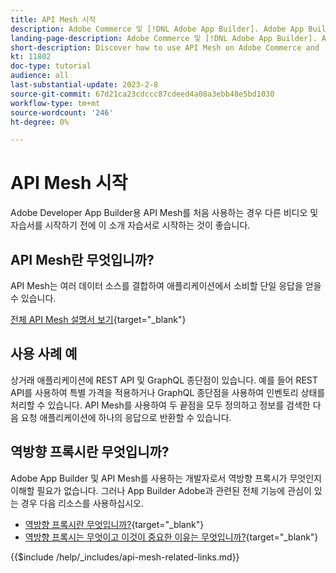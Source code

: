 ```yaml
---
title: API Mesh 시작
description: Adobe Commerce 및 [!DNL Adobe App Builder]. Adobe App Builder Adobe 설치, 프로젝트 작업, graphql 역방향 프록시 만들기 등에 대해 알아봅니다.
landing-page-description: Adobe Commerce 및 [!DNL Adobe App Builder]. Adobe IO 설치, 프로젝트 작업, graphql 역방향 프록시 생성 등에 대해 알아봅니다.
short-description: Discover how to use API Mesh on Adobe Commerce and [!DNL Adobe App Builder]. Learn about installing Adobe IO, working with projects, creating a graphql reverse proxy and much more.
kt: 11802
doc-type: tutorial
audience: all
last-substantial-update: 2023-2-8
source-git-commit: 67d21ca23cdccc87cdeed4a08a3ebb48e5bd1030
workflow-type: tm+mt
source-wordcount: '246'
ht-degree: 0%

---
```


# API Mesh 시작

Adobe Developer App Builder용 API Mesh를 처음 사용하는 경우 다른 비디오 및 자습서를 시작하기 전에 이 소개 자습서로 시작하는 것이 좋습니다.

## API Mesh란 무엇입니까?

API Mesh는 여러 데이터 소스를 결합하여 애플리케이션에서 소비할 단일 응답을 얻을 수 있습니다.

[전체 API Mesh 설명서 보기](https://developer.adobe.com/graphql-mesh-gateway/gateway/overview/){target="_blank"}

## 사용 사례 예

상거래 애플리케이션에 REST API 및 GraphQL 종단점이 있습니다. 예를 들어 REST API를 사용하여 특별 가격을 적용하거나 GraphQL 종단점을 사용하여 인벤토리 상태를 처리할 수 있습니다. API Mesh를 사용하여 두 끝점을 모두 정의하고 정보를 검색한 다음 요청 애플리케이션에 하나의 응답으로 반환할 수 있습니다.

## 역방향 프록시란 무엇입니까?

Adobe App Builder 및 API Mesh를 사용하는 개발자로서 역방향 프록시가 무엇인지 이해할 필요가 없습니다. 그러나 App Builder Adobe과 관련된 전체 기능에 관심이 있는 경우 다음 리소스를 사용하십시오.

* [역방향 프록시란 무엇입니까?](https://www.imperva.com/learn/performance/reverse-proxy/){target="_blank"}
* [역방향 프록시는 무엇이고 이것이 중요한 이유는 무엇입니까?](https://blog.hubspot.com/website/reverse-proxy){target="_blank"}

{{$include /help/_includes/api-mesh-related-links.md}}
